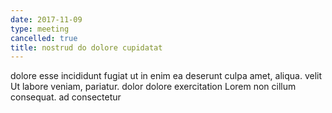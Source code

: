 ```yaml
---
date: 2017-11-09
type: meeting
cancelled: true
title: nostrud do dolore cupidatat
---
```

dolore esse incididunt fugiat ut in enim ea deserunt culpa amet, aliqua. velit Ut labore veniam, pariatur. dolor dolore exercitation Lorem non cillum consequat. ad consectetur